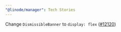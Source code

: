 ```yaml
---
"@linode/manager": Tech Stories
---
```


Change `DismissibleBanner` to `display: flex` ([#12120](https://github.com/linode/manager/pull/12120))
